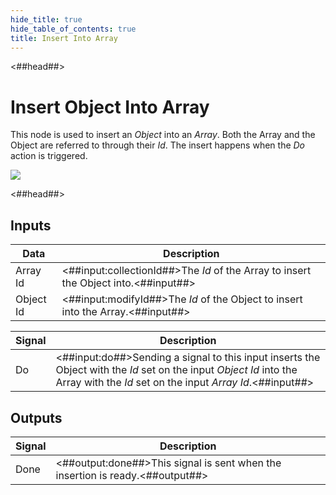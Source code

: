 ```yaml
---
hide_title: true
hide_table_of_contents: true
title: Insert Into Array
---
```


<##head##>

# Insert Object Into Array

This node is used to insert an _Object_ into an _Array_. Both the Array and the Object are referred to through their _Id_. The insert happens when the _Do_ action is triggered.

<div className="ndl-image-with-background l">

![](nodes/data/array/insert-into-array/insert-object-into-array.png)

</div>

<##head##>

## Inputs

| Data                                        | Description                                                                         |
| ------------------------------------------- | ----------------------------------------------------------------------------------- |
| <span className="ndl-data">Array Id</span>  | <##input:collectionId##>The _Id_ of the Array to insert the Object into.<##input##> |
| <span className="ndl-data">Object Id</span> | <##input:modifyId##>The _Id_ of the Object to insert into the Array.<##input##>     |

| Signal                                 | Description                                                                                                                                                                     |
| -------------------------------------- | ------------------------------------------------------------------------------------------------------------------------------------------------------------------------------- |
| <span className="ndl-signal">Do</span> | <##input:do##>Sending a signal to this input inserts the Object with the _Id_ set on the input _Object Id_ into the Array with the _Id_ set on the input _Array Id_.<##input##> |

## Outputs

| Signal                                   | Description                                                                   |
| ---------------------------------------- | ----------------------------------------------------------------------------- |
| <span className="ndl-signal">Done</span> | <##output:done##>This signal is sent when the insertion is ready.<##output##> |
